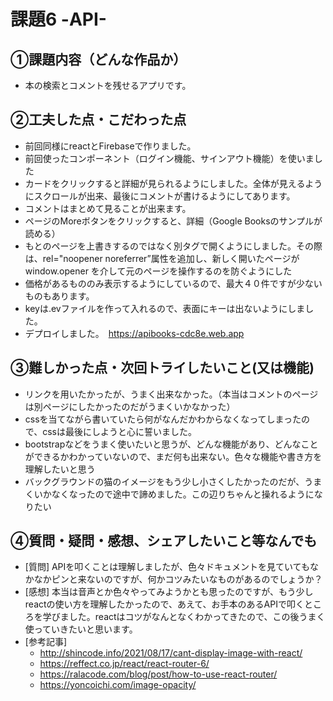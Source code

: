 # 課題6 -API-

## ①課題内容（どんな作品か）
- 本の検索とコメントを残せるアプリです。

## ②工夫した点・こだわった点
- 前回同様にreactとFirebaseで作りました。
- 前回使ったコンポーネント（ログイン機能、サインアウト機能）を使いました
- カードをクリックすると詳細が見られるようにしました。全体が見えるようにスクロールが出来、最後にコメントが書けるようにしてあります。
- コメントはまとめて見ることが出来ます。
- ページのMoreボタンをクリックすると、詳細（Google Booksのサンプルが読める）
- もとのページを上書きするのではなく別タグで開くようにしました。その際は、rel="noopener noreferrer”属性を追加し、新しく開いたページがwindow.opener を介して元のページを操作するのを防ぐようにした
- 価格があるもののみ表示するようにしているので、最大４０件ですが少ないものもあります。
- keyは.evファイルを作って入れるので、表面にキーは出ないようにしました。
- デプロイしました。　https://apibooks-cdc8e.web.app

## ③難しかった点・次回トライしたいこと(又は機能)
- リンクを用いたかったが、うまく出来なかった。（本当はコメントのページは別ページにしたかったのだがうまくいかなかった）
- cssを当てながら書いていたら何がなんだかわからなくなってしまったので、cssは最後にしようと心に誓いました。
- bootstrapなどをうまく使いたいと思うが、どんな機能があり、どんなことができるかわかっていないので、まだ何も出来ない。色々な機能や書き方を理解したいと思う
- バックグラウンドの猫のイメージをもう少し小さくしたかったのだが、うまくいかなくなったので途中で諦めました。この辺りちゃんと操れるようになりたい

## ④質問・疑問・感想、シェアしたいこと等なんでも
- [質問] APIを叩くことは理解しましたが、色々ドキュメントを見ていてもなかなかピンと来ないのですが、何かコツみたいなものがあるのでしょうか？
- [感想] 本当は音声とか色々やってみようかとも思ったのですが、もう少しreactの使い方を理解したかったので、あえて、お手本のあるAPIで叩くところを学びました。reactはコツがなんとなくわかってきたので、この後うまく使っていきたいと思います。
- [参考記事] 
  - http://shincode.info/2021/08/17/cant-display-image-with-react/
  - https://reffect.co.jp/react/react-router-6/
  - https://ralacode.com/blog/post/how-to-use-react-router/
  - https://yoncoichi.com/image-opacity/
